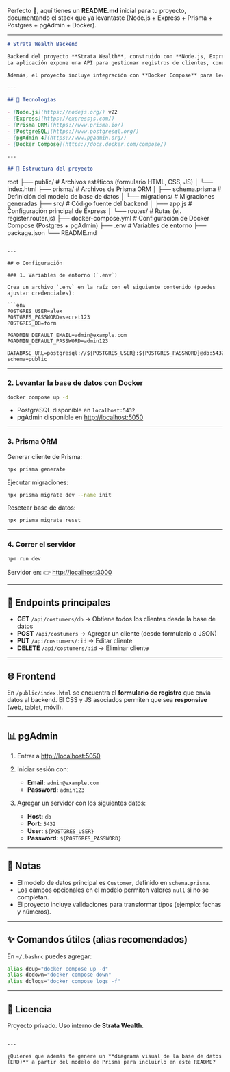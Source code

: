 Perfecto 🚀, aquí tienes un **README.md** inicial para tu proyecto, documentando el stack que ya levantaste (Node.js + Express + Prisma + Postgres + pgAdmin + Docker).

---

```markdown
# Strata Wealth Backend

Backend del proyecto **Strata Wealth**, construido con **Node.js, Express, Prisma y PostgreSQL**.  
La aplicación expone una API para gestionar registros de clientes, conectándose a una base de datos Postgres que se maneja con Prisma ORM.

Además, el proyecto incluye integración con **Docker Compose** para levantar fácilmente los servicios de **Postgres** y **pgAdmin**.

---

## 🚀 Tecnologías

- [Node.js](https://nodejs.org/) v22
- [Express](https://expressjs.com/)
- [Prisma ORM](https://www.prisma.io/)
- [PostgreSQL](https://www.postgresql.org/)
- [pgAdmin 4](https://www.pgadmin.org/)
- [Docker Compose](https://docs.docker.com/compose/)

---

## 📂 Estructura del proyecto
```

root
├── public/ # Archivos estáticos (formulario HTML, CSS, JS)
│ └── index.html
├── prisma/ # Archivos de Prisma ORM
│ ├── schema.prisma # Definición del modelo de base de datos
│ └── migrations/ # Migraciones generadas
├── src/ # Código fuente del backend
│ ├── app.js # Configuración principal de Express
│ └── routes/ # Rutas (ej. register.router.js)
├── docker-compose.yml # Configuración de Docker Compose (Postgres + pgAdmin)
├── .env # Variables de entorno
├── package.json
└── README.md

````

---

## ⚙️ Configuración

### 1. Variables de entorno (`.env`)

Crea un archivo `.env` en la raíz con el siguiente contenido (puedes ajustar credenciales):

```env
POSTGRES_USER=alex
POSTGRES_PASSWORD=secret123
POSTGRES_DB=form

PGADMIN_DEFAULT_EMAIL=admin@example.com
PGADMIN_DEFAULT_PASSWORD=admin123

DATABASE_URL=postgresql://${POSTGRES_USER}:${POSTGRES_PASSWORD}@db:5432/${POSTGRES_DB}?schema=public
````

---

### 2. Levantar la base de datos con Docker

```bash
docker compose up -d
```

- PostgreSQL disponible en `localhost:5432`
- pgAdmin disponible en [http://localhost:5050](http://localhost:5050)

---

### 3. Prisma ORM

Generar cliente de Prisma:

```bash
npx prisma generate
```

Ejecutar migraciones:

```bash
npx prisma migrate dev --name init
```

Resetear base de datos:

```bash
npx prisma migrate reset
```

---

### 4. Correr el servidor

```bash
npm run dev
```

Servidor en:
👉 [http://localhost:3000](http://localhost:3000)

---

## 📝 Endpoints principales

- **GET** `/api/costumers/db` → Obtiene todos los clientes desde la base de datos
- **POST** `/api/costumers` → Agregar un cliente (desde formulario o JSON)
- **PUT** `/api/costumers/:id` → Editar cliente
- **DELETE** `/api/costumers/:id` → Eliminar cliente

---

## 🌐 Frontend

En `/public/index.html` se encuentra el **formulario de registro** que envía datos al backend.
El CSS y JS asociados permiten que sea **responsive** (web, tablet, móvil).

---

## 📊 pgAdmin

1. Entrar a [http://localhost:5050](http://localhost:5050)
2. Iniciar sesión con:

   - **Email:** `admin@example.com`
   - **Password:** `admin123`

3. Agregar un servidor con los siguientes datos:

   - **Host:** `db`
   - **Port:** `5432`
   - **User:** `${POSTGRES_USER}`
   - **Password:** `${POSTGRES_PASSWORD}`

---

## 📌 Notas

- El modelo de datos principal es `Customer`, definido en `schema.prisma`.
- Los campos opcionales en el modelo permiten valores `null` si no se completan.
- El proyecto incluye validaciones para transformar tipos (ejemplo: fechas y números).

---

## ✨ Comandos útiles (alias recomendados)

En `~/.bashrc` puedes agregar:

```bash
alias dcup="docker compose up -d"
alias dcdown="docker compose down"
alias dclogs="docker compose logs -f"
```

---

## 📜 Licencia

Proyecto privado. Uso interno de **Strata Wealth**.

```

---

¿Quieres que además te genere un **diagrama visual de la base de datos (ERD)** a partir del modelo de Prisma para incluirlo en este README?
```
